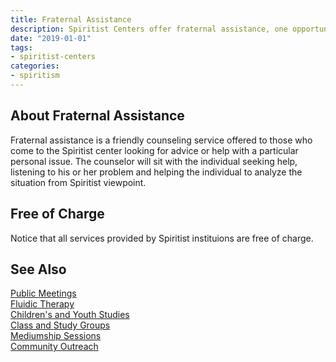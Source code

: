 ```yaml
---
title: Fraternal Assistance
description: Spiritist Centers offer fraternal assistance, one opportunity for you to get answers to your most important questions.
date: "2019-01-01"
tags:
- spiritist-centers
categories:
- spiritism
---
```


## About Fraternal Assistance 
Fraternal assistance is a friendly counseling service offered to those who come to the Spiritist center looking for advice or help with a particular personal issue. The counselor will sit with the individual seeking help, listening to his or her problem and helping the individual to analyze the situation from Spiritist viewpoint.

## Free of Charge
Notice that all services provided by Spiritist instituions are free of charge.


## See Also
[Public Meetings](../public-meetings)  
[Fluidic Therapy](../fluidic-therapy)  
[Children's and Youth Studies](../children-youth-studies)  
[Class and Study Groups](../study-groups)  
[Mediumship Sessions](../mediumship-sessions)  
[Community Outreach](../community-outreach) 

